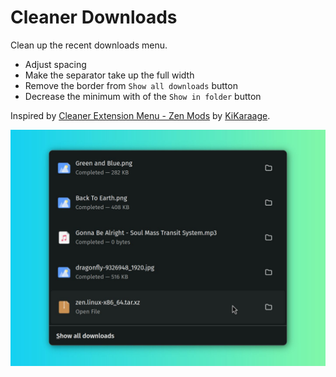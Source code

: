 # Cleaner Downloads

Clean up the recent downloads menu.

- Adjust spacing
- Make the separator take up the full width
- Remove the border from `Show all downloads` button
- Decrease the minimum with of the `Show in folder` button

Inspired by [Cleaner Extension Menu - Zen Mods](https://zen-browser.app/mods/1e86cf37-a127-4f24-b919-d265b5ce29a0/) by [KiKaraage](https://github.com/KiKaraage).

![Screenshot of customized downloads menu](https://raw.githubusercontent.com/MihkelMK/zen-mods/refs/heads/main/cleaner_downloads/image.jpg)
